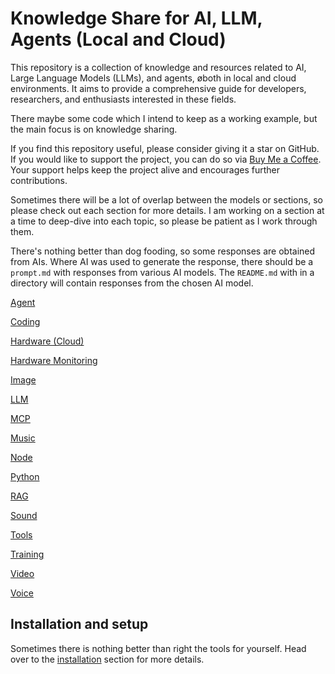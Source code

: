 # Knowledge Share for AI, LLM, Agents (Local and Cloud)

This repository is a collection of knowledge and resources related to AI, Large Language Models (LLMs), and agents, øboth in local and cloud environments. It aims to provide a comprehensive guide for developers,
researchers, and enthusiasts interested in these fields.

There maybe some code which I intend to keep as a working example, but the main focus is on knowledge sharing.

If you find this repository useful, please consider giving it a star on GitHub.
If you would like to support the project, you can do so via [Buy Me a Coffee](https://buymeacoffee.com/agentic).
Your support helps keep the project alive and encourages further contributions.

Sometimes there will be a lot of overlap between the models or sections, so please check out each section for more details.
I am working on a section at a time to deep-dive into each topic, so please be patient as I work through them.

There's nothing better than dog fooding, so some responses are obtained from AIs.
Where AI was used to generate the response, there should be a `prompt.md` with responses from various AI models.
The `README.md` with in a directory will contain responses from the chosen AI model.

[Agent](./agent/README.md)

[Coding](./coding/README.md)

[Hardware (Cloud)](./hardware-cloud/README.md)

[Hardware Monitoring](./hardware-monitoring/README.md)

[Image](./image/README.md)

[LLM](./llm/README.md)

[MCP](./mcp/README.md)

[Music](./music/README.md)

[Node](./node/README.md)

[Python](./python/README.md)

[RAG](./rag/README.md)

[Sound](./sound/README.md)

[Tools](install/README.md)

[Training](./training/README.md)

[Video](./video/README.md)

[Voice](./voice/README.md)

## Installation and setup

Sometimes there is nothing better than right the tools for yourself.
Head over to the [installation](./install/README.md) section for more details.
